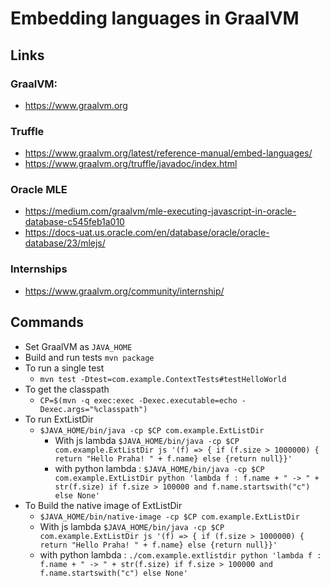# Embedding languages in GraalVM

## Links

### GraalVM:

- https://www.graalvm.org

### Truffle
- https://www.graalvm.org/latest/reference-manual/embed-languages/
- https://www.graalvm.org/truffle/javadoc/index.html

### Oracle MLE
- https://medium.com/graalvm/mle-executing-javascript-in-oracle-database-c545feb1a010
- https://docs-uat.us.oracle.com/en/database/oracle/oracle-database/23/mlejs/

### Internships
- https://www.graalvm.org/community/internship/

## Commands
- Set GraalVM as `JAVA_HOME`
- Build and run tests `mvn package`
- To run a single test
    - `mvn test -Dtest=com.example.ContextTests#testHelloWorld`
- To get the classpath
    - `CP=$(mvn -q exec:exec -Dexec.executable=echo -Dexec.args="%classpath")`
- To run ExtListDir
    - `$JAVA_HOME/bin/java -cp $CP com.example.ExtListDir`
        - With js lambda `$JAVA_HOME/bin/java -cp $CP com.example.ExtListDir js '(f) => { if (f.size > 1000000) { return "Hello Praha! " + f.name} else {return null}}'`
        - with python lambda : `$JAVA_HOME/bin/java -cp $CP com.example.ExtListDir python 'lambda f : f.name + " -> " + str(f.size) if f.size > 100000 and f.name.startswith("c") else None'`
- To Build the native image of ExtListDir
    - `$JAVA_HOME/bin/native-image -cp $CP com.example.ExtListDir`
    - With js lambda `$JAVA_HOME/bin/java -cp $CP com.example.ExtListDir js '(f) => { if (f.size > 1000000) { return "Hello Praha! " + f.name} else {return null}}'`
    - with python lambda : `./com.example.extlistdir python 'lambda f : f.name + " -> " + str(f.size) if f.size > 100000 and f.name.startswith("c") else None'`
